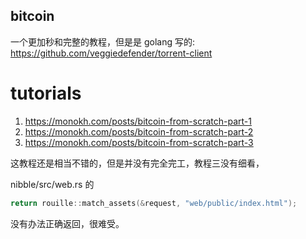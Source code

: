 ## bitcoin
一个更加秒和完整的教程，但是是 golang 写的:
https://github.com/veggiedefender/torrent-client

# tutorials
1. https://monokh.com/posts/bitcoin-from-scratch-part-1
2. https://monokh.com/posts/bitcoin-from-scratch-part-2
3. https://monokh.com/posts/bitcoin-from-scratch-part-3

这教程还是相当不错的，但是并没有完全完工，教程三没有细看，

nibble/src/web.rs 的
```c
return rouille::match_assets(&request, "web/public/index.html");
```
没有办法正确返回，很难受。



